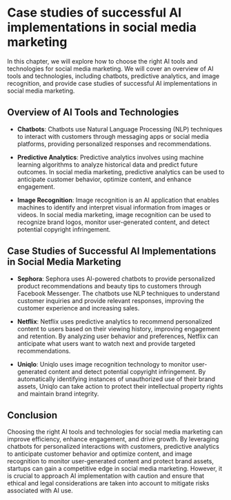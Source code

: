Case studies of successful AI implementations in social media marketing
===========================================================================================================================================================

In this chapter, we will explore how to choose the right AI tools and technologies for social media marketing. We will cover an overview of AI tools and technologies, including chatbots, predictive analytics, and image recognition, and provide case studies of successful AI implementations in social media marketing.

Overview of AI Tools and Technologies
-------------------------------------

* **Chatbots**: Chatbots use Natural Language Processing (NLP) techniques to interact with customers through messaging apps or social media platforms, providing personalized responses and recommendations.

* **Predictive Analytics**: Predictive analytics involves using machine learning algorithms to analyze historical data and predict future outcomes. In social media marketing, predictive analytics can be used to anticipate customer behavior, optimize content, and enhance engagement.

* **Image Recognition**: Image recognition is an AI application that enables machines to identify and interpret visual information from images or videos. In social media marketing, image recognition can be used to recognize brand logos, monitor user-generated content, and detect potential copyright infringement.

Case Studies of Successful AI Implementations in Social Media Marketing
-----------------------------------------------------------------------

* **Sephora**: Sephora uses AI-powered chatbots to provide personalized product recommendations and beauty tips to customers through Facebook Messenger. The chatbots use NLP techniques to understand customer inquiries and provide relevant responses, improving the customer experience and increasing sales.

* **Netflix**: Netflix uses predictive analytics to recommend personalized content to users based on their viewing history, improving engagement and retention. By analyzing user behavior and preferences, Netflix can anticipate what users want to watch next and provide targeted recommendations.

* **Uniqlo**: Uniqlo uses image recognition technology to monitor user-generated content and detect potential copyright infringement. By automatically identifying instances of unauthorized use of their brand assets, Uniqlo can take action to protect their intellectual property rights and maintain brand integrity.

Conclusion
----------

Choosing the right AI tools and technologies for social media marketing can improve efficiency, enhance engagement, and drive growth. By leveraging chatbots for personalized interactions with customers, predictive analytics to anticipate customer behavior and optimize content, and image recognition to monitor user-generated content and protect brand assets, startups can gain a competitive edge in social media marketing. However, it is crucial to approach AI implementation with caution and ensure that ethical and legal considerations are taken into account to mitigate risks associated with AI use.
